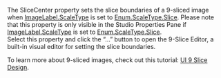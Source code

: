 The SliceCenter property sets the slice boundaries of a 9-sliced image when [ImageLabel.ScaleType](https://developer.roblox.com/en-us/api-reference/property/ImageLabel/ScaleType) is set to [Enum.ScaleType.Slice](https://developer.roblox.com/en-us/api-reference/class/Enum/ScaleType/Slice). Please note that this property is only visible in the Studio Properties Pane if [ImageLabel.ScaleType](https://developer.roblox.com/en-us/api-reference/property/ImageLabel/ScaleType) is set to [Enum.ScaleType.Slice](https://developer.roblox.com/en-us/api-reference/class/Enum/ScaleType/Slice).  
Select this property and click the “…” button to open the 9-Slice Editor, a built-in visual editor for setting the slice boundaries.

To learn more about 9-sliced images, check out this tutorial: [UI 9 Slice Design](https://developer.roblox.com/articles/ui-9-slice-design).